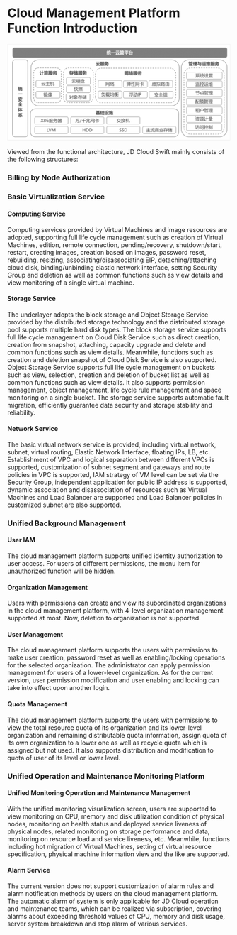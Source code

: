 # Cloud Management Platform Function Introduction

![Getting-Started-Overview-1](../../../../image/JD-Cloud-Swift/Getting-Started-Overview-1.png)

Viewed from the functional architecture, JD Cloud Swift mainly consists of the following structures:

### Billing by Node Authorization



### Basic Virtualization Service

#### Computing Service

Computing services provided by Virtual Machines and image resources are adopted, supporting full life cycle management such as creation of Virtual Machines, edition, remote connection, pending/recovery, shutdown/start, restart, creating images, creation based on images, password reset, rebuilding, resizing, associating/disassociating EIP, detaching/attaching cloud disk, binding/unbinding elastic network interface, setting Security Group and deletion as well as common functions such as view details and view monitoring of a single virtual machine.

#### Storage Service

The underlayer adopts the block storage and Object Storage Service provided by the distributed storage technology and the distributed storage pool supports multiple hard disk types. The block storage service supports full life cycle management on Cloud Disk Service such as direct creation, creation from snapshot, attaching, capacity upgrade and delete and common functions such as view details. Meanwhile, functions such as creation and deletion snapshot of Cloud Disk Service is also supported. Object Storage Service supports full life cycle management on buckets such as view, selection, creation and deletion of bucket list as well as common functions such as view details. It also supports permission management, object management, life cycle rule management and space monitoring on a single bucket. The storage service supports automatic fault migration, efficiently guarantee data security and storage stability and reliability.

#### Network Service

The basic virtual network service is provided, including virtual network, subnet, virtual routing, Elastic Network Interface, floating IPs, LB, etc. Establishment of VPC and logical separation between different VPCs is supported, customization of subnet segment and gateways and route policies in VPC is supported, IAM strategy of VM level can be set via the Security Group, independent application for public IP address is supported, dynamic association and disassociation of resources such as Virtual Machines and Load Balancer are supported and Load Balancer policies in customized subnet are also supported.



### Unified Background Management

#### User IAM

The cloud management platform supports unified identity authorization to user access. For users of different permissions, the menu item for unauthorized function will be hidden.

#### Organization Management

Users with permissions can create and view its subordinated organizations in the cloud management platform, with 4-level organization management supported at most. Now, deletion to organization is not supported.

#### User Management

The cloud management platform supports the users with permissions to make user creation, password reset as well as enabling/locking operations for the selected organization. The administrator can apply permission management for users of a lower-level organization. As for the current version, user permission modification and user enabling and locking can take into effect upon another login.

#### Quota Management

The cloud management platform supports the users with permissions to view the total resource quota of its organization and its lower-level organization and remaining distributable quota information, assign quota of its own organization to a lower one as well as recycle quota which is assigned but not used. It also supports distribution and modification to quota of user of its level or lower level.



### Unified Operation and Maintenance Monitoring Platform

#### Unified Monitoring Operation and Maintenance Management

With the unified monitoring visualization screen, users are supported to view monitoring on CPU, memory and disk utilization condition of physical nodes, monitoring on health status and deployed service liveness of physical nodes, related monitoring on storage performance and data, monitoring on resource load and service liveness, etc. Meanwhile, functions including hot migration of Virtual Machines, setting of virtual resource specification, physical machine information view and the like are supported.

#### Alarm Service

The current version does not support customization of alarm rules and alarm notification methods by users on the cloud management platform. The automatic alarm of system is only applicable for JD Cloud operation and maintenance teams, which can be realized via subscription, covering alarms about exceeding threshold values of CPU, memory and disk usage, server system breakdown and stop alarm of various services.